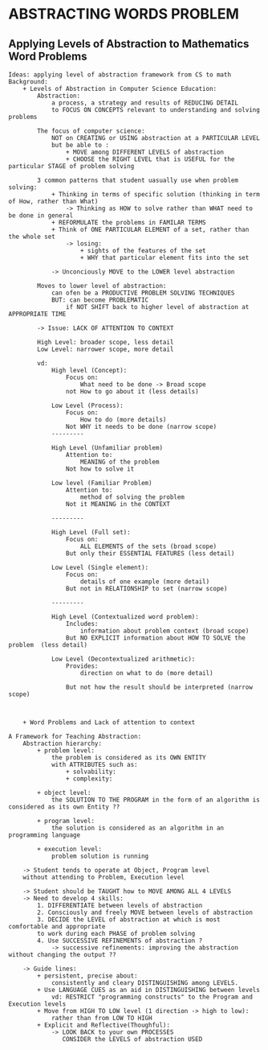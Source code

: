 # ABSTRACTING WORDS PROBLEM
## Applying Levels of Abstraction to Mathematics Word Problems 
    Ideas: applying level of abstraction framework from CS to math 
    Background: 
        + Levels of Abstraction in Computer Science Education: 
            Abstraction: 
                a process, a strategy and results of REDUCING DETAIL 
                to FOCUS ON CONCEPTS relevant to understanding and solving problems

            The focus of computer science: 
                NOT on CREATING or USING abstraction at a PARTICULAR LEVEL 
                but be able to :
                    + MOVE among DIFFERENT LEVELS of abstraction 
                    + CHOOSE the RIGHT LEVEL that is USEFUL for the particular STAGE of problem solving

            3 common patterns that student uasually use when problem solving: 
                + Thinking in terms of specific solution (thinking in term of How, rather than What)
                    -> Thinking as HOW to solve rather than WHAT need to be done in general 
                + REFORMULATE the problems in FAMILAR TERMS 
                + Think of ONE PARTICULAR ELEMENT of a set, rather than the whole set
                    -> losing:
                        + sights of the features of the set 
                        + WHY that particular element fits into the set 

                -> Unconciously MOVE to the LOWER level abstraction 

            Moves to lower level of abstraction:
                can ofen be a PRODUCTIVE PROBLEM SOLVING TECHNIQUES
                BUT: can become PROBLEMATIC 
                    if NOT SHIFT back to higher level of abstraction at APPROPRIATE TIME

            -> Issue: LACK OF ATTENTION TO CONTEXT 

            High Level: broader scope, less detail 
            Low Level: narrower scope, more detail 

            vd: 
                High level (Concept): 
                    Focus on: 
                        What need to be done -> Broad scope 
                    not How to go about it (less details)

                Low Level (Process): 
                    Focus on:  
                        How to do (more details)
                    Not WHY it needs to be done (narrow scope)
                ---------

                High Level (Unfamiliar problem)
                    Attention to: 
                        MEANING of the problem
                    Not how to solve it 

                Low level (Familiar Problem)
                    Attention to:
                        method of solving the problem 
                    Not it MEANING in the CONTEXT

                ---------

                High Level (Full set): 
                    Focus on: 
                        ALL ELEMENTS of the sets (broad scope)
                    But only their ESSENTIAL FEATURES (less detail)

                Low Level (Single element): 
                    Focus on: 
                        details of one example (more detail)
                    But not in RELATIONSHIP to set (narrow scope)

                ---------

                High Level (Contextualized word problem): 
                    Includes: 
                        information about problem context (broad scope)
                    But NO EXPLICIT information about HOW TO SOLVE the problem  (less detail)

                Low Level (Decontextualized arithmetic): 
                    Provides: 
                        direction on what to do (more detail)

                    But not how the result should be interpreted (narrow scope)

                
                    
        + Word Problems and Lack of attention to context 

    A Framework for Teaching Abstraction: 
        Abstraction hierarchy: 
            + problem level: 
                the problem is considered as its OWN ENTITY 
                with ATTRIBUTES such as: 
                    + solvability: 
                    + complexity: 

            + object level: 
                the SOLUTION TO THE PROGRAM in the form of an algorithm is considered as its own Entity ?? 

            + program level: 
                the solution is considered as an algorithm in an programming language 

            + execution level: 
                problem solution is running

        -> Student tends to operate at Object, Program level 
        without attending to Problem, Execution level

        -> Student should be TAUGHT how to MOVE AMONG ALL 4 LEVELS
        -> Need to develop 4 skills: 
            1. DIFFERENTIATE between levels of abstraction 
            2. Consciously and freely MOVE between levels of abstraction 
            3. DECIDE the LEVEL of abstraction at which is most comfortable and appropriate 
            to work during each PHASE of problem solving 
            4. Use SUCCESSIVE REFINEMENTS of abstraction ? 
                -> successive refinements: improving the abstraction without changing the output ?? 

        -> Guide lines: 
            + persistent, precise about:
                consistently and cleary DISTINGUISHING among LEVELS.
            + Use LANGUAGE CUES as an aid in DISTINGUISHING between levels
                vd: RESTRICT "programming constructs" to the Program and Execution levels
            + Move from HIGH TO LOW level (1 direction -> high to low): 
                rather than from LOW TO HIGH
            + Explicit and Reflective(Thoughful): 
                -> LOOK BACK to your own PROCESSES 
                   CONSIDER the LEVELS of abstraction USED 
                

